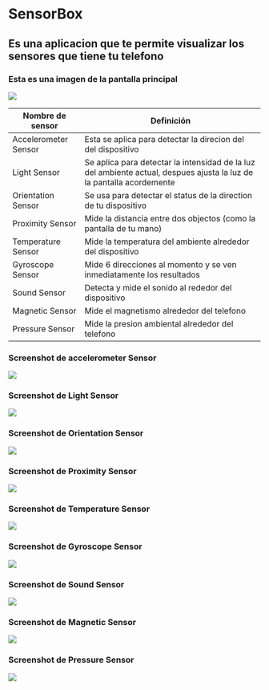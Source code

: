 # SensorBox
## Es una aplicacion que te permite visualizar los sensores que tiene tu telefono

### Esta es una imagen de la pantalla principal

![](imagenes/Screenshot_20230925-224225_SensorBox.jpg)

| Nombre de sensor                 | Definición                      |
|----------------------------------|---------------------------------|
| Accelerometer Sensor             | Esta se aplica para detectar la direcion del del dispositivo |
| Light Sensor                     | Se aplica para detectar la intensidad de la luz del ambiente actual, despues ajusta la luz de la pantalla acordemente |
| Orientation Sensor               | Se usa para detectar el status de la direction de tu dispositivo |
| Proximity Sensor                 | Mide la distancia entre dos objectos (como la pantalla de tu mano) |
| Temperature Sensor               | Mide la temperatura del ambiente alrededor del dispositivo |
| Gyroscope Sensor                 | Mide 6 direcciones al momento y se ven inmediatamente los resultados |
| Sound Sensor                     | Detecta y mide el sonido al rededor del dispositivo |
| Magnetic Sensor                  | Mide el magnetismo alrededor del telefono |
| Pressure Sensor                  | Mide la presion ambiental alrededor del telefono |

### Screenshot de accelerometer Sensor
![](imagenes/Screenshot_20230925-225923_SensorBox.jpg)

### Screenshot de Light Sensor
![](imagenes/Screenshot_20230925-230021_SensorBox.jpg)

### Screenshot de Orientation Sensor
![](imagenes/Screenshot_20230925-230039_SensorBox.jpg)

### Screenshot de Proximity Sensor 
![](imagenes/Screenshot_20230925-230143_SensorBox.jpg)

### Screenshot de Temperature Sensor
![](imagenes/Screenshot_20230925-230206_SensorBox.jpg)

### Screenshot de Gyroscope Sensor  
![](imagenes/Screenshot_20230925-230217_SensorBox.jpg)

### Screenshot de Sound Sensor 
![](imagenes/Screenshot_20230925-230021_SensorBox.jpg)

### Screenshot de Magnetic Sensor
![](imagenes/Screenshot_20230925-230021_SensorBox.jpg)

### Screenshot de Pressure Sensor
![](imagenes/Screenshot_20230925-230021_SensorBox.jpg)
